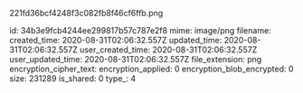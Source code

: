 221fd36bcf4248f3c082fb8f46cf6ffb.png

id: 34b3e9fcb4244ee299817b57c787e2f8
mime: image/png
filename: 
created_time: 2020-08-31T02:06:32.557Z
updated_time: 2020-08-31T02:06:32.557Z
user_created_time: 2020-08-31T02:06:32.557Z
user_updated_time: 2020-08-31T02:06:32.557Z
file_extension: png
encryption_cipher_text: 
encryption_applied: 0
encryption_blob_encrypted: 0
size: 231289
is_shared: 0
type_: 4